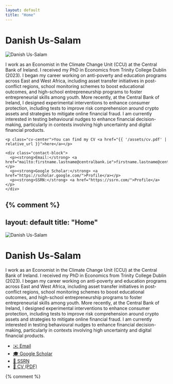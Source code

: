 ```yaml
---
layout: default
title: "Home"
---
```


<h1 class="page-name">Danish Us-Salam</h1>

<div class="about-hero">
  <div class="profile-pic">
    <img src="{{ '/assets/profile.jpg' | relative_url }}" alt="Danish Us-Salam">
  </div>

  <div class="bio">
    <p>
      I work as an Economist in the Climate Change Unit (CCU) at the Central Bank of Ireland. I received my PhD in Economics from Trinity College Dublin (2023). I began my career working on anti-poverty and education programs across East and West Africa, including asset transfer initiatives in post-conflict regions, school monitoring schemes to boost educational outcomes, and high-school entrepreneurship programs to foster entrepreneurial skills among youth. More recently, at the Central Bank of Ireland, I designed experimental interventions to enhance consumer protection, including tests to improve risk comprehension around crypto assets and strategies to mitigate online financial fraud. I am currently interested in testing behavioural nudges to enhance financial decision-making, particularly in contexts involving high uncertainty and digital financial products.
    </p>

    <p class="cv-center">You can find my CV <a href="{{ '/assets/cv.pdf' | relative_url }}">here</a></p>

    <div class="contact-block">
      <p><strong>Email:</strong> <a href="mailto:firstname.lastname@centralbank.ie">firstname.lastname@centralbank.ie</a></p>
      <p><strong>Google Scholar:</strong> <a href="https://scholar.google.com/">Profile</a></p>
      <p><strong>SSRN:</strong> <a href="https://ssrn.com/">Profile</a></p>
    </div>
  </div>
</div>


{% comment %}
---
layout: default
title: "Home"
---

<div class="about-section">
  <div class="profile-pic">
    <img src="{{ '/assets/profile2.jpg' | relative_url }}" alt="Danish Us-Salam">
  </div>
  <div class="bio">
    <h1>Danish Us-Salam</h1>
    <p>
I work as an Economist in the Climate Change Unit (CCU) at the Central Bank of Ireland. I received my PhD in Economics from Trinity College Dublin (2023). I began my career working on anti-poverty and education programs across East and West Africa, including asset transfer initiatives in post-conflict regions, school monitoring schemes to boost educational outcomes, and high-school entrepreneurship programs to foster entrepreneurial skills among youth. More recently, at the Central Bank of Ireland, I designed experimental interventions to enhance consumer protection, including tests to improve risk comprehension around crypto assets and strategies to mitigate online financial fraud. I am currently interested in testing behavioural nudges to enhance financial decision-making, particularly in contexts involving high uncertainty and digital financial products.
    </p>
    <ul class="contact-icons">
      <li><a href="mailto:firstname.lastname@centralbank.ie">✉️ Email</a></li>
      <li><a href="https://scholar.google.com/">🎓 Google Scholar</a></li>
      <li><a href="https://ssrn.com/">📄 SSRN</a></li>
      <li><a href="/assets/cv.pdf">📑 CV (PDF)</a></li>
    </ul>
  </div>
</div>
{% comment %}
